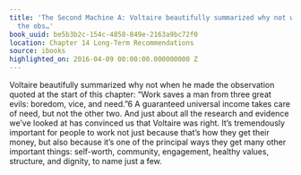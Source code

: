 ```yaml
---
title: 'The Second Machine A: Voltaire beautifully summarized why not when he made
  the obs…'
book_uuid: be5b3b2c-154c-4858-849e-2163a9bc72f0
location: Chapter 14 Long-Term Recommendations
source: ibooks
highlighted_on: 2016-04-09 00:00:00.000000000 Z
---
```


Voltaire beautifully summarized why not when he made the observation quoted at the start of this chapter: “Work saves a man from three great evils: boredom, vice, and need.”6 A guaranteed universal income takes care of need, but not the other two. And just about all the research and evidence we’ve looked at has convinced us that Voltaire was right. It’s tremendously important for people to work not just because that’s how they get their money, but also because it’s one of the principal ways they get many other important things: self-worth, community, engagement, healthy values, structure, and dignity, to name just a few.